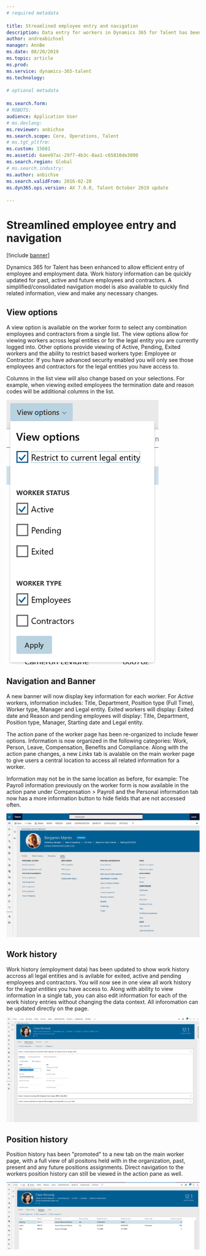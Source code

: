 ```yaml
---
# required metadata

title: Streamlined employee entry and navigation
description: Data entry for workers in Dynamics 365 for Talent has been enhanced to allow quick entry for all employees, past, active or future. A simplified/consolidated navigation model has been updated to quickly find related information and view and make any necessary updates.
author: andreabichsel
manager: AnnBe
ms.date: 08/20/2019
ms.topic: article
ms.prod: 
ms.service: dynamics-365-talent
ms.technology: 

# optional metadata

ms.search.form: 
# ROBOTS: 
audience: Application User
# ms.devlang:   
ms.reviewer: anbichse
ms.search.scope: Core, Operations, Talent
# ms.tgt_pltfrm: 
ms.custom: 15681
ms.assetid: 6aee97ac-29f7-4b3c-8aa1-c65810de3090
ms.search.region: Global
# ms.search.industry: 
ms.author: anbichse
ms.search.validFrom: 2016-02-28
ms.dyn365.ops.version: AX 7.0.0, Talent October 2019 update

---
```


# Streamlined employee entry and navigation

[!include [banner](includes/banner.md)]

Dynamics 365 for Talent has been enhanced to allow efficient entry of employee and employment data. Work history information can be quickly updated for past, active and future employees and contractors. A simplified/consolidated navigation model is also available to quickly find related information, view and make any necessary changes.

## View options

A view option is available on the worker form to select any combination employees and contractors from a single list. The view options allow for viewing workers across legal entities or for the legal entity you are currently logged into. Other options provide viewing of Active, Pending, Exited workers and the ability to restrict based workers type: Employee or Contractor. If you have advanced security enabled you will only see those employees and contractors for the legal entities you have access to.

Columns in the list view will also change based on your selections. For example, when viewing exited employees the termination date and reason codes will be additional columns in the list. 

[![View options](./media/Worker-view-option.png)](./media/worker-view-option.png)

## Navigation and Banner

A new banner will now display key information for each worker. For *Active* workers, information includes: Title, Department, Position type (Full Time), Worker type, Manager and Legal entity. Exited workers will display: Exited date and Reason and pending employees will display: Title, Department, Position type, Manager, Starting date and Legal entity.

The action pane of the worker page has been re-organized to include fewer options. Information is now organized in the following categories: Work, Person, Leave, Compensation, Benefits and Compliance. Along with the action pane changes, a new *Links* tab is avalable on the main worker page to give users a central location to access all related information for a worker.

Information may not be in the same location as before, for example: The Payroll information previously on the worker form is now available in the action pane under Compensation > Payroll and the Personal information tab now has a more information button to hide fields that are not accessed often.

[![Banner](./media/Banner.png)](./media/Banner.png)

## Work history

Work history (employment data) has been updated to show work history accross all legal entities and is avilable for exited, active and pending employees and contractors. You will now see in one view all work history for the *legal entities* you have access to. Along with ability to view information in a single tab, you can also edit information for each of the work history entries without changing the data context. All inforomation can be updated directly on the page. 

[![Work history](./media/Worker-work-history.png)](./media/Worker-work-history.png)

## Position history

Position history has been "promoted" to a new tab on the main worker page, with a full view of all positons held with in the organization, past, present and any future positions assignments. Direct navigation to the workers position history can still be viewed in the action pane as well.


[![Positions](./media/Worker-position-history.png)](./media/Worker-position-history.png)

